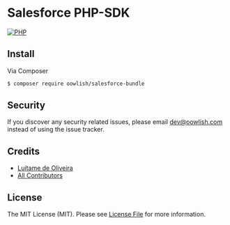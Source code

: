 # Salesforce PHP-SDK

[![PHP](https://img.shields.io/badge/php-7.1%2B-blue.svg)](https://img.shields.io/badge/php-7.1%2B-blue.svg)

## Install

Via Composer

``` bash
$ composer require oowlish/salesforce-bundle
```

## Security

If you discover any security related issues, please email dev@oowlish.com instead of using the issue tracker.

## Credits

- [Luítame de Oliveira][link-author]
- [All Contributors][link-contributors]

## License

The MIT License (MIT). Please see [License File](LICENSE.md) for more information.

[link-author]: https://github.com/luitame
[link-contributors]: ../../contributors

